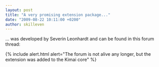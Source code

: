 ```yaml
---
layout: post
title: "A very promising extension package..."
date: "2009-08-22 10:11:00 +0200"
author: skilleven
---
```


... was developed by Severin Leonhardt and can be found in this forum thread:

{% include alert.html alert="The forum is not alive any longer, but the extension was added to the Kimai core" %}